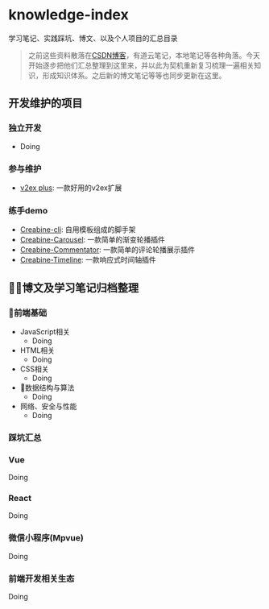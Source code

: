 # knowledge-index
学习笔记、实践踩坑、博文、以及个人项目的汇总目录

> 之前这些资料散落在[CSDN博客](https://blog.csdn.net/Creabine)，有道云笔记，本地笔记等各种角落。今天开始逐步把他们汇总整理到这里来，并以此为契机重新复习梳理一遍相关知识，形成知识体系。之后新的博文笔记等等也同步更新在这里。

## 开发维护的项目

### 独立开发

- Doing

### 参与维护
- [v2ex plus](https://github.com/Creabine/v2ex-plus): 一款好用的v2ex扩展

### 练手demo

- [Creabine-cli](https://github.com/Creabine/Creabine-cli): 自用模板组成的脚手架
- [Creabine-Carousel](https://github.com/Creabine/Creabine-Carousel): 一款简单的渐变轮播插件
- [Creabine-Commentator](https://github.com/Creabine/Creabine-Commentator): 一款简单的评论轮播展示插件
- [Creabine-Timeline](https://github.com/Creabine/Creabine-Timeline): 一款响应式时间轴插件

## 博文及学习笔记归档整理

### 前端基础

- JavaScript相关
  - Doing
- HTML相关
  - Doing
- CSS相关
  - Doing
- 数据结构与算法
  - Doing
- 网络、安全与性能
  - Doing

### 踩坑汇总

### Vue

Doing

### React

Doing

### 微信小程序(Mpvue)

Doing

### 前端开发相关生态

Doing
